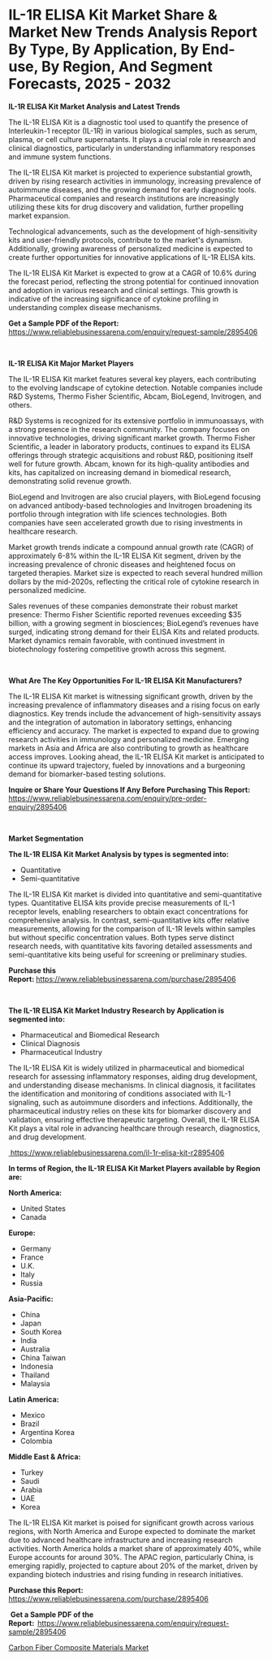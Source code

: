<p><h1>IL-1R ELISA Kit Market Share & Market New Trends Analysis Report By Type, By Application, By End-use, By Region, And Segment Forecasts, 2025 - 2032</h1></p><p><strong>IL-1R ELISA Kit Market Analysis and Latest Trends</strong></p>
<p><p>The IL-1R ELISA Kit is a diagnostic tool used to quantify the presence of Interleukin-1 receptor (IL-1R) in various biological samples, such as serum, plasma, or cell culture supernatants. It plays a crucial role in research and clinical diagnostics, particularly in understanding inflammatory responses and immune system functions.</p><p>The IL-1R ELISA Kit market is projected to experience substantial growth, driven by rising research activities in immunology, increasing prevalence of autoimmune diseases, and the growing demand for early diagnostic tools. Pharmaceutical companies and research institutions are increasingly utilizing these kits for drug discovery and validation, further propelling market expansion.</p><p>Technological advancements, such as the development of high-sensitivity kits and user-friendly protocols, contribute to the market's dynamism. Additionally, growing awareness of personalized medicine is expected to create further opportunities for innovative applications of IL-1R ELISA kits.</p><p>The IL-1R ELISA Kit Market is expected to grow at a CAGR of 10.6% during the forecast period, reflecting the strong potential for continued innovation and adoption in various research and clinical settings. This growth is indicative of the increasing significance of cytokine profiling in understanding complex disease mechanisms.</p></p>
<p><strong>Get a Sample PDF of the Report:&nbsp;</strong> <a href="https://www.reliablebusinessarena.com/enquiry/request-sample/2895406?utm_campaign=2518&utm_medium=2&utm_source=Github&utm_content=ia&utm_term=15032025&utm_id=il-1r-elisa-kit">https://www.reliablebusinessarena.com/enquiry/request-sample/2895406</a></p>
<p>&nbsp;</p>
<p><strong>IL-1R ELISA Kit Major Market Players</strong></p>
<p><p>The IL-1R ELISA Kit market features several key players, each contributing to the evolving landscape of cytokine detection. Notable companies include R&D Systems, Thermo Fisher Scientific, Abcam, BioLegend, Invitrogen, and others.</p><p>R&D Systems is recognized for its extensive portfolio in immunoassays, with a strong presence in the research community. The company focuses on innovative technologies, driving significant market growth. Thermo Fisher Scientific, a leader in laboratory products, continues to expand its ELISA offerings through strategic acquisitions and robust R&D, positioning itself well for future growth. Abcam, known for its high-quality antibodies and kits, has capitalized on increasing demand in biomedical research, demonstrating solid revenue growth.</p><p>BioLegend and Invitrogen are also crucial players, with BioLegend focusing on advanced antibody-based technologies and Invitrogen broadening its portfolio through integration with life sciences technologies. Both companies have seen accelerated growth due to rising investments in healthcare research.</p><p>Market growth trends indicate a compound annual growth rate (CAGR) of approximately 6-8% within the IL-1R ELISA Kit segment, driven by the increasing prevalence of chronic diseases and heightened focus on targeted therapies. Market size is expected to reach several hundred million dollars by the mid-2020s, reflecting the critical role of cytokine research in personalized medicine.</p><p>Sales revenues of these companies demonstrate their robust market presence: Thermo Fisher Scientific reported revenues exceeding $35 billion, with a growing segment in biosciences; BioLegend’s revenues have surged, indicating strong demand for their ELISA Kits and related products. Market dynamics remain favorable, with continued investment in biotechnology fostering competitive growth across this segment.</p></p>
<p>&nbsp;</p>
<p><strong>What Are The Key Opportunities For IL-1R ELISA Kit Manufacturers?</strong></p>
<p><p>The IL-1R ELISA Kit market is witnessing significant growth, driven by the increasing prevalence of inflammatory diseases and a rising focus on early diagnostics. Key trends include the advancement of high-sensitivity assays and the integration of automation in laboratory settings, enhancing efficiency and accuracy. The market is expected to expand due to growing research activities in immunology and personalized medicine. Emerging markets in Asia and Africa are also contributing to growth as healthcare access improves. Looking ahead, the IL-1R ELISA Kit market is anticipated to continue its upward trajectory, fueled by innovations and a burgeoning demand for biomarker-based testing solutions.</p></p>
<p><strong>Inquire or Share Your Questions If Any Before Purchasing This Report:</strong> <a href="https://www.reliablebusinessarena.com/enquiry/pre-order-enquiry/2895406?utm_campaign=2518&utm_medium=2&utm_source=Github&utm_content=ia&utm_term=15032025&utm_id=il-1r-elisa-kit">https://www.reliablebusinessarena.com/enquiry/pre-order-enquiry/2895406</a></p>
<p>&nbsp;</p>
<p><strong>Market Segmentation</strong></p>
<p><strong>The IL-1R ELISA Kit Market Analysis by types is segmented into:</strong></p>
<p><ul><li>Quantitative</li><li>Semi-quantitative</li></ul></p>
<p><p>The IL-1R ELISA Kit market is divided into quantitative and semi-quantitative types. Quantitative ELISA kits provide precise measurements of IL-1 receptor levels, enabling researchers to obtain exact concentrations for comprehensive analysis. In contrast, semi-quantitative kits offer relative measurements, allowing for the comparison of IL-1R levels within samples but without specific concentration values. Both types serve distinct research needs, with quantitative kits favoring detailed assessments and semi-quantitative kits being useful for screening or preliminary studies.</p></p>
<p><strong>Purchase this Report:&nbsp;</strong><a href="https://www.reliablebusinessarena.com/purchase/2895406?utm_campaign=2518&utm_medium=2&utm_source=Github&utm_content=ia&utm_term=15032025&utm_id=il-1r-elisa-kit">https://www.reliablebusinessarena.com/purchase/2895406</a></p>
<p>&nbsp;</p>
<p><strong>The IL-1R ELISA Kit Market Industry Research by Application is segmented into:</strong></p>
<p><ul><li>Pharmaceutical and Biomedical Research</li><li>Clinical Diagnosis</li><li>Pharmaceutical Industry</li></ul></p>
<p><p>The IL-1R ELISA Kit is widely utilized in pharmaceutical and biomedical research for assessing inflammatory responses, aiding drug development, and understanding disease mechanisms. In clinical diagnosis, it facilitates the identification and monitoring of conditions associated with IL-1 signaling, such as autoimmune disorders and infections. Additionally, the pharmaceutical industry relies on these kits for biomarker discovery and validation, ensuring effective therapeutic targeting. Overall, the IL-1R ELISA Kit plays a vital role in advancing healthcare through research, diagnostics, and drug development.</p></p>
<p><a href="https://www.reliablebusinessarena.com/il-1r-elisa-kit-r2895406?utm_campaign=2518&utm_medium=2&utm_source=Github&utm_content=ia&utm_term=15032025&utm_id=il-1r-elisa-kit">&nbsp;https://www.reliablebusinessarena.com/il-1r-elisa-kit-r2895406</a></p>
<p><strong>In terms of Region, the IL-1R ELISA Kit Market Players available by Region are:</strong></p>
<p>
    <p> <strong> North America: </strong>
        <ul>
            <li>United States</li>
            <li>Canada</li>
        </ul>
        </p> 
    <p> <strong> Europe: </strong>
        <ul>
            <li>Germany</li>
            <li>France</li>
            <li>U.K.</li>
            <li>Italy</li>
            <li>Russia</li>
        </ul>
        </p> 
    <p> <strong> Asia-Pacific: </strong>
        <ul>
            <li>China</li>
            <li>Japan</li>
            <li>South Korea</li>
            <li>India</li>
            <li>Australia</li>
            <li>China Taiwan</li>
            <li>Indonesia</li>
            <li>Thailand</li>
            <li>Malaysia</li>
        </ul>
        </p> 
    <p> <strong> Latin America: </strong>
        <ul>
            <li>Mexico</li>
            <li>Brazil</li>
            <li>Argentina Korea</li>
            <li>Colombia</li>
        </ul>
        </p> 
    <p> <strong> Middle East & Africa: </strong>
        <ul>
            <li>Turkey</li>
            <li>Saudi</li>
            <li>Arabia</li>
            <li>UAE</li>
            <li>Korea</li>
        </ul>
    </p>
    </p>
<p><p>The IL-1R ELISA Kit market is poised for significant growth across various regions, with North America and Europe expected to dominate the market due to advanced healthcare infrastructure and increasing research activities. North America holds a market share of approximately 40%, while Europe accounts for around 30%. The APAC region, particularly China, is emerging rapidly, projected to capture about 20% of the market, driven by expanding biotech industries and rising funding in research initiatives.</p></p>
<p><strong>Purchase this Report: </strong><a href="https://www.reliablebusinessarena.com/purchase/2895406?utm_campaign=2518&utm_medium=2&utm_source=Github&utm_content=ia&utm_term=15032025&utm_id=il-1r-elisa-kit">https://www.reliablebusinessarena.com/purchase/2895406</a></p>
<p>&nbsp;<strong>Get a Sample PDF of the Report:&nbsp;&nbsp;</strong><a href="https://www.reliablebusinessarena.com/enquiry/request-sample/2895406?utm_campaign=2518&utm_medium=2&utm_source=Github&utm_content=ia&utm_term=15032025&utm_id=il-1r-elisa-kit">https://www.reliablebusinessarena.com/enquiry/request-sample/2895406</a></p>
<p><strong></strong></p>
<p><p><a href="https://github.com/suleimannichelle7/Market-Research-Report-List-1/blob/main/carbon-fiber-composite-materials-market.md?utm_campaign=2518&utm_medium=2&utm_source=Github&utm_content=ia&utm_term=15032025&utm_id=il-1r-elisa-kit">Carbon Fiber Composite Materials Market</a></p></p>